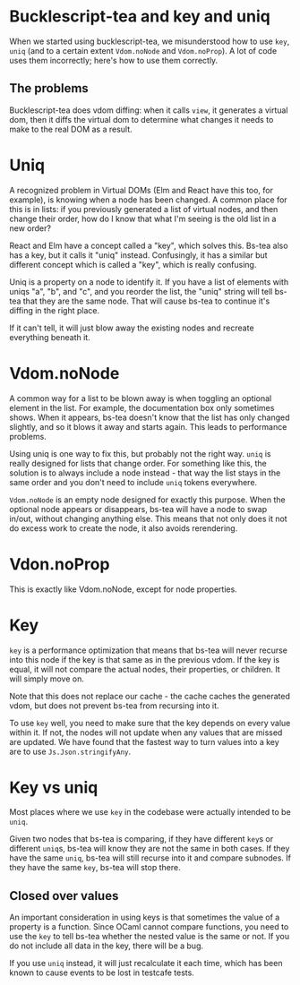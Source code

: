 # Bucklescript-tea and key and uniq

When we started using bucklescript-tea, we misunderstood how to use `key`, `uniq` (and to a certain extent `Vdom.noNode` and `Vdom.noProp`). A lot of code uses them incorrectly; here's how to use them correctly.

## The problems

Bucklescript-tea does vdom diffing: when it calls `view`, it generates a
virtual dom, then it diffs the virtual dom to determine what changes it
needs to make to the real DOM as a result.

# Uniq

A recognized problem in Virtual DOMs (Elm and React have this too, for
example), is knowing when a node has been changed. A common place for this
is in lists: if you previously generated a list of virtual nodes, and then
change their order, how do I know that what I'm seeing is the old list in a
new order?

React and Elm have a concept called a "key", which solves this. Bs-tea also
has a key, but it calls it "uniq" instead. Confusingly, it has a similar but
different concept which is called a "key", which is really confusing.

Uniq is a property on a node to identify it. If you have a list of elements
with uniqs "a", "b", and "c", and you reorder the list, the "uniq" string
will tell bs-tea that they are the same node. That will cause bs-tea to continue it's diffing in the right place.

If it can't tell, it will just blow away the existing nodes and recreate
everything beneath it.


# Vdom.noNode

A common way for a list to be blown away is when toggling an optional
element in the list. For example, the documentation box only sometimes
shows. When it appears, bs-tea doesn't know that the list has only changed
slightly, and so it blows it away and starts again. This leads to
performance problems.

Using uniq is one way to fix this, but probably not the right way. `uniq` is
really designed for lists that change order. For something like this, the
solution is to always include a node instead - that way the list stays in
the same order and you don't need to include `uniq` tokens everywhere.

`Vdom.noNode` is an empty node designed for exactly this purpose. When the
optional node appears or disappears, bs-tea will have a node to swap in/out,
without changing anything else. This means that not only does it not do
excess work to create the node, it also avoids rerendering.

# Vdon.noProp

This is exactly like Vdom.noNode, except for node properties.

# Key

`key` is a performance optimization that means that bs-tea will never
recurse into this node if the key is that same as  in the previous vdom. If
the key is equal, it will not compare the actual nodes, their properties, or
children. It will simply move on.

Note that this does not replace our cache - the cache caches the generated
vdom, but does not prevent bs-tea from recursing into it.

To use `key` well, you need to make sure that the key depends on every value
within it. If not, the nodes will not update when any values that are missed
are updated. We have found that the fastest way to turn values into a key
are to use `Js.Json.stringifyAny`.


# Key vs uniq

Most places where we use `key` in the codebase were actually intended to be
`uniq`.

Given two nodes that bs-tea is comparing, if they have different `key`s or
different `uniq`s, bs-tea will know they are not the same in both cases. If
they have the same `uniq`, bs-tea will still recurse into it and compare
subnodes. If they have the same `key`, bs-tea will stop there.

## Closed over values

An important consideration in using keys is that sometimes the value of a property is a function. Since OCaml cannot compare functions, you need to use the `key` to tell bs-tea whether the nested value is the same or not. If you do not include all data in the key, there will be a bug.

If you use `uniq` instead, it will just recalculate it each time, which has
been known to cause events to be lost in testcafe tests.
